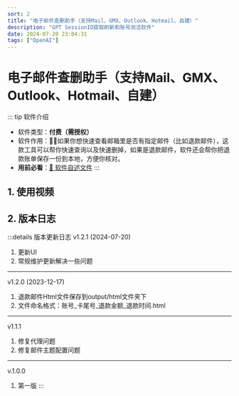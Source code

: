 ```yaml
---
sort: 2
title: "电子邮件查删助手（支持Mail、GMX、Outlook、Hotmail、自建）"
description: "GPT SessionID提取刷新和账号测活软件"
date: 2024-07-20 23:04:31
tags: ["OpenAI"]
---
```


# 电子邮件查删助手（支持Mail、GMX、Outlook、Hotmail、自建）

::: tip 软件介绍
* 软件类型：**付费（需授权）**
* 软件作用：👨‍💻如果你想快速查看邮箱里是否有指定邮件（比如退款邮件），这款工具可以帮你快速查询以及快速删掉，如果是退款邮件，软件还会帮你把退款账单保存一份到本地，方便你核对。  
* **用前必看**：[📌 软件自述文件](./soft-used-readme)
:::

## 1. 使用视频

<ClientOnly><ArtPlayer url='https://artplayer.org/assets/sample/video.mp4'/></ClientOnly>

## 2. 版本日志

:::details 版本更新日志
v1.2.1 (2024-07-20)
1. 更新UI    
2. 常规维护更新解决一些问题
---
v1.2.0 (2023-12-17)
1. 退款邮件Html文件保存到output/html文件夹下
2. 文件命名格式：账号_卡尾号_退款金额_退款时间.html
---
v1.1.1
1. 修复代理问题
2. 修复邮件主题配置问题
---
v.1.0.0
1. 第一版
:::

